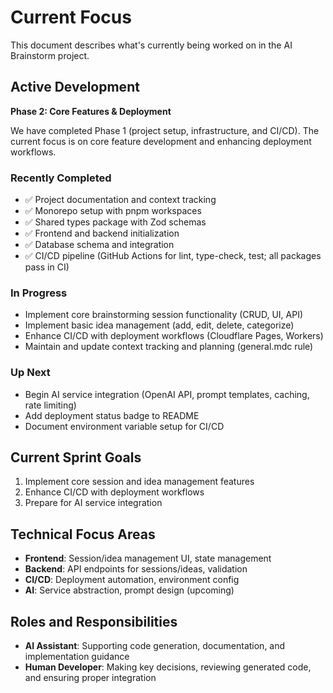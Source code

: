 # Current Focus

This document describes what's currently being worked on in the AI Brainstorm project.

## Active Development

**Phase 2: Core Features & Deployment**

We have completed Phase 1 (project setup, infrastructure, and CI/CD). The current focus is on core feature development and enhancing deployment workflows.

### Recently Completed

- ✅ Project documentation and context tracking
- ✅ Monorepo setup with pnpm workspaces
- ✅ Shared types package with Zod schemas
- ✅ Frontend and backend initialization
- ✅ Database schema and integration
- ✅ CI/CD pipeline (GitHub Actions for lint, type-check, test; all packages pass in CI)

### In Progress

- Implement core brainstorming session functionality (CRUD, UI, API)
- Implement basic idea management (add, edit, delete, categorize)
- Enhance CI/CD with deployment workflows (Cloudflare Pages, Workers)
- Maintain and update context tracking and planning (general.mdc rule)

### Up Next

- Begin AI service integration (OpenAI API, prompt templates, caching, rate limiting)
- Add deployment status badge to README
- Document environment variable setup for CI/CD

## Current Sprint Goals

1. Implement core session and idea management features
2. Enhance CI/CD with deployment workflows
3. Prepare for AI service integration

## Technical Focus Areas

- **Frontend**: Session/idea management UI, state management
- **Backend**: API endpoints for sessions/ideas, validation
- **CI/CD**: Deployment automation, environment config
- **AI**: Service abstraction, prompt design (upcoming)

## Roles and Responsibilities

- **AI Assistant**: Supporting code generation, documentation, and implementation guidance
- **Human Developer**: Making key decisions, reviewing generated code, and ensuring proper integration
